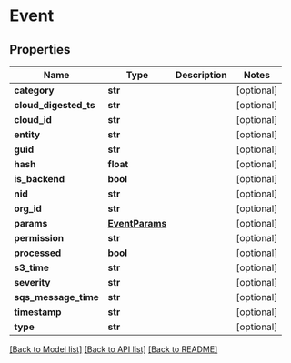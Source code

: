 # Event

## Properties
Name | Type | Description | Notes
------------ | ------------- | ------------- | -------------
**category** | **str** |  | [optional] 
**cloud_digested_ts** | **str** |  | [optional] 
**cloud_id** | **str** |  | [optional] 
**entity** | **str** |  | [optional] 
**guid** | **str** |  | [optional] 
**hash** | **float** |  | [optional] 
**is_backend** | **bool** |  | [optional] 
**nid** | **str** |  | [optional] 
**org_id** | **str** |  | [optional] 
**params** | [**EventParams**](EventParams.md) |  | [optional] 
**permission** | **str** |  | [optional] 
**processed** | **bool** |  | [optional] 
**s3_time** | **str** |  | [optional] 
**severity** | **str** |  | [optional] 
**sqs_message_time** | **str** |  | [optional] 
**timestamp** | **str** |  | [optional] 
**type** | **str** |  | [optional] 

[[Back to Model list]](../README.md#documentation-for-models) [[Back to API list]](../README.md#documentation-for-api-endpoints) [[Back to README]](../README.md)

